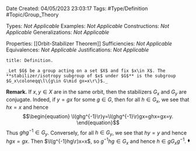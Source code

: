 <div class="topSpace"></div>

Date Created: 04/05/2023 23:03:17
Tags: #Type/Definition #Topic/Group_Theory

Types: _Not Applicable_
Examples: _Not Applicable_
Constructions: _Not Applicable_
Generalizations: _Not Applicable_

Properties: [[Orbit-Stabilizer Theorem]]
Sufficiencies: _Not Applicable_
Equivalences: _Not Applicable_
Justifications: _Not Applicable_

``` ad-Definition
title: Definition.

_Let $G$ be a group acting on a set $X$ and fix $x\in X$. The **stabilizer/isotropy subgroup of $x$ under $G$** is the subgroup $G_x\coloneqq\l\{g\in G\mid gx=x\r\}$._

```

**Remark.** If $x,y\in X$ are in the same orbit, then the stabilizers $G_x$ and $G_y$ are conjugate. Indeed, if $y=gx$ for some $g\in G$, then for all $h\in G_x$, we see that $hx=x$ and hence
$$\begin{equation}
    \l(ghg^{-1}\r)y=\l(ghg^{-1}\r)gx=ghx=gx=y.
\end{equation}$$
Thus $ghg^{-1}\in G_y$. Conversely, for all $h\in G_y$, we see that $hy=y$ and hence $hgx=gx$. Then $\l(g^{-1}hg\r)x=x$, so $g^{-1}hg\in G_x$ and hence $h\in gG_xg^{-1}$.<span style="float:right;">$\blacklozenge$</span>
